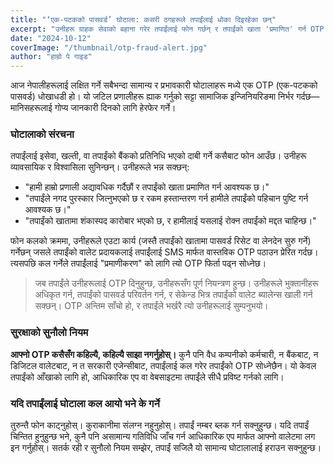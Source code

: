```yaml
---
title: "‘एक-पटकको पासवर्ड’ घोटाला: कसरी ठगहरूले तपाईंलाई धोका दिइरहेका छन्"
excerpt: "उनीहरू ग्राहक सेवाको बहाना गरेर तपाईंलाई फोन गर्छन् र तपाईंको खाता 'प्रमाणित' गर्न OTP माग्छन्। तपाईंले किन यो कहिल्यै साझा गर्नु हुँदैन र कसरी सुरक्षित रहने भन्ने बारेमा यहाँ छ।"
date: "2024-10-12"
coverImage: "/thumbnail/otp-fraud-alert.jpg"
author: "हाम्रो पे गाइड"
---
```


आज नेपालीहरूलाई लक्षित गर्ने सबैभन्दा सामान्य र प्रभावकारी घोटालाहरू मध्ये एक OTP (एक-पटकको पासवर्ड) धोखाधडी हो। यो जटिल प्रणालीहरू ह्याक गर्नुको सट्टा सामाजिक इन्जिनियरिङमा निर्भर गर्दछ—मानिसहरूलाई गोप्य जानकारी दिनको लागि हेरफेर गर्ने।

### घोटालाको संरचना

तपाईंलाई इसेवा, खल्ती, वा तपाईंको बैंकको प्रतिनिधि भएको दाबी गर्ने कसैबाट फोन आउँछ। उनीहरू व्यावसायिक र विश्वासिला सुनिन्छन्। उनीहरूले भन्न सक्छन्:

- "हामी हाम्रो प्रणाली अद्यावधिक गर्दैछौं र तपाईंको खाता प्रमाणित गर्न आवश्यक छ।"
- "तपाईंले नगद पुरस्कार जित्नुभएको छ र रकम हस्तान्तरण गर्न हामीले तपाईंको पहिचान पुष्टि गर्न आवश्यक छ।"
- "तपाईंको खातामा शंकास्पद कारोबार भएको छ, र हामीलाई यसलाई रोक्न तपाईंको मद्दत चाहिन्छ।"

फोन कलको क्रममा, उनीहरूले एउटा कार्य (जस्तै तपाईंको खातामा पासवर्ड रिसेट वा लेनदेन सुरु गर्ने) गर्नेछन् जसले तपाईंको वालेट प्रदायकलाई तपाईंलाई SMS मार्फत वास्तविक OTP पठाउन प्रेरित गर्दछ। त्यसपछि कल गर्नेले तपाईंलाई "प्रमाणीकरण" को लागि त्यो OTP फिर्ता पढ्न सोध्नेछ।

> जब तपाईंले उनीहरूलाई OTP दिनुहुन्छ, उनीहरूसँग पूर्ण नियन्त्रण हुन्छ। उनीहरूले भुक्तानीहरू अधिकृत गर्न, तपाईंको पासवर्ड परिवर्तन गर्न, र सेकेन्ड भित्र तपाईंको वालेट ब्यालेन्स खाली गर्न सक्छन्। OTP अन्तिम साँचो हो, र तपाईंले भर्खरै त्यो उनीहरूलाई सुम्पनुभयो।

### सुरक्षाको सुनौलो नियम

**आफ्नो OTP कसैसँग कहिल्यै, कहिल्यै साझा नगर्नुहोस्।** कुनै पनि वैध कम्पनीको कर्मचारी, न बैंकबाट, न डिजिटल वालेटबाट, न त सरकारी एजेन्सीबाट, तपाईंलाई कल गरेर तपाईंको OTP सोध्नेछैन। यो केवल तपाईंको आँखाको लागि हो, आधिकारिक एप वा वेबसाइटमा तपाईंले सीधै प्रविष्ट गर्नको लागि।

### यदि तपाईंलाई घोटाला कल आयो भने के गर्ने

तुरुन्तै फोन काट्नुहोस्। कुराकानीमा संलग्न नहुनुहोस्। तपाईं नम्बर ब्लक गर्न सक्नुहुन्छ। यदि तपाईं चिन्तित हुनुहुन्छ भने, कुनै पनि असामान्य गतिविधि जाँच गर्न आधिकारिक एप मार्फत आफ्नो वालेटमा लग इन गर्नुहोस्। सतर्क रही र सुनौलो नियम सम्झेर, तपाईं सजिलै यो सामान्य घोटालालाई हराउन सक्नुहुन्छ।
